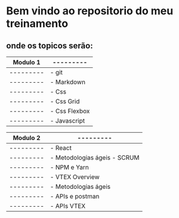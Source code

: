 # Bem vindo ao repositorio do meu treinamento
## onde os topicos serão:
Modulo  1 | ---------
--------- | ------
--------- |  - git
 ---------|  - Markdown
 ---------|  - Css
 ---------|  - Css Grid
 ---------|  - Css Flexbox
 ---------|  - Javascript 
 
Modulo  2 | ---------
--------- | ------
--------- |  - React
 ---------|  - Metodologias ágeis - SCRUM
 ---------|  - NPM e Yarn 
 ---------|  - VTEX Overview
 ---------|  - Metodologias ágeis
 ---------|  - APIs e postman 
 ---------|  - APIs VTEX 
            
